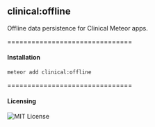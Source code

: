 ## clinical:offline
Offline data persistence for Clinical Meteor apps.

===============================
#### Installation

````
meteor add clinical:offline
````

===============================
#### Licensing  

![MIT License](https://img.shields.io/badge/license-MIT-blue.svg)
